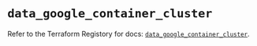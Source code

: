 # `data_google_container_cluster`

Refer to the Terraform Registory for docs: [`data_google_container_cluster`](https://registry.terraform.io/providers/hashicorp/google-beta/4.75.0/docs/data-sources/google_container_cluster).
